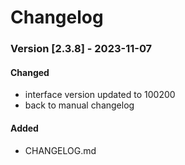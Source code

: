# **Changelog**

### Version [2.3.8] - 2023-11-07
#### Changed 
* interface version updated to 100200
* back to manual changelog

#### Added 
* CHANGELOG.md
